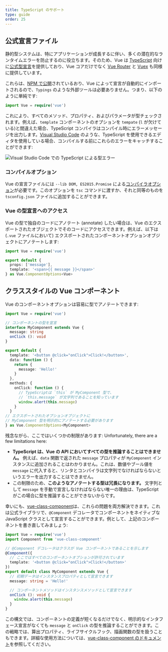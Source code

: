 ```yaml
---
title: TypeScript のサポート
type: guide
order: 25
---
```


## 公式宣言ファイル

静的型システムは、特にアプリケーションが成長するに伴い、多くの潜在的なランタイムエラーを防止するのに役立ちます。そのため、Vue は [TypeScript](https://www.typescriptlang.org/) 向けに[公式型宣言](https://github.com/vuejs/vue/tree/dev/types)を提供しており、Vue コアだけでなく [Vue Router](https://github.com/vuejs/vue-router/tree/dev/types) と [Vuex](https://github.com/vuejs/vuex/tree/dev/types) も同様に提供しています。

これらは、[NPM で公開](https://unpkg.com/vue/types/)されているおり、Vue によって宣言が自動的にインポートされるので、`Typings` のような外部ツールは必要ありません。つまり、以下のように単純です:

``` ts
import Vue = require('vue')
```

これにより、すべてのメソッド、プロパティ、およびパラメータが型チェックされます。例えば、`template` コンポーネントのオプションを `tempate` (`l` が欠けている)と間違えた場合、TypeScript コンパイラはコンパイル時にエラーメッセージを出力します。[Visual Studio Code](https://code.visualstudio.com/) のような、TypeScript を使用できるエディタを使用している場合、コンパイルする前にこれらのエラーをキャッチすることができます:

![Visual Studio Code での TypeScript による型エラー](/images/typescript-type-error.png)

### コンパイルオプション

Vue の宣言ファイルには `--lib DOM, ES2015.Promise` による[コンパイラオプション](https://www.typescriptlang.org/docs/handbook/compiler-options.html)が必要です。このオプションを `tsc` コマンドに渡すか、それと同等のものを `tsconfig.json` ファイルに追加することができます。

### Vue の型宣言へのアクセス

Vue の型で独自のコードにアノテート (annotate) したい場合は、Vue のエクスポートされたオブジェクトでそのコードにアクセスできます。例えば、以下は (`.vue` ファイルにおいて) エクスポートされたコンポーネントオプションオブジェクトにアノテートします:

``` ts
import Vue = require('vue')

export default {
  props: ['message'],
  template: '<span>{{ message }}</span>'
} as Vue.ComponentOptions<Vue>
```

## クラススタイルの Vue コンポーネント

Vue のコンポーネントオプションは容易に型でアノテートできます:

``` ts
import Vue = require('vue')

// コンポーネントの型を宣言
interface MyComponent extends Vue {
  message: string
  onClick (): void
}

export default {
  template: '<button @click="onClick">Click!</button>',
  data: function () {
    return {
      message: 'Hello!'
    }
  },
  methods: {
    onClick: function () {
      // TypeScriptは `this` が MyComponent 型で、
      // `this.message` が文字列であることを知っています
      window.alert(this.message)
    }
  }
// エクスポートされたオプションオブジェクトに
// MyComponent 型を明示的にアノテートする必要があります
} as Vue.ComponentOptions<MyComponent>
```

残念ながら、ここではいくつかの制限があります:
Unfortunately, there are a few limitations here:

- __TypeScript は、Vue の API においてすべての型を推論することはできません。__ 例えば、`data` 関数で返された `message` プロパティが `MyComponent` インスタンスに追加されることはわかりません。これは、数値やブール値を `message` に代入すると、リンタとコンパイラは文字列でなければならないというエラーを出力することはできません。
- この制限のため、__このようなアノテートする型は冗長になります。__ 文字列として `message` を手動で宣言しなければならない唯一の理由は、TypeScript がこの場合に型を推論することができないからです。

幸いにも、[vue-class-component](https://github.com/vuejs/vue-class-component)は、これらの問題を両方解決できます。これは公式ライブラリで、`@Component` デコレータでコンポーネントをネイティブな JavaScript クラスとして宣言することができます。例として、上記のコンポーネントを書き直してみましょう:

``` ts
import Vue = require('vue')
import Component from 'vue-class-component'

// @Component デコレータはクラスが Vue コンポーネントであることを示します
@Component({
  // ここではすべてのコンポーネントオプションが許可されています
  template: '<button @click="onClick">Click!</button>'
})
export default class MyComponent extends Vue {
  // 初期データはインスタンスプロパティとして宣言できます
  message: string = 'Hello!'

  // コンポーネントメソッドはインスタンスメソッドとして宣言できます
  onClick (): void {
    window.alert(this.message)
  }
}
```

この構文では、コンポーネントの定義が短くなるだけでなく、明示的なインタフェース宣言がなくても `message` と `onClick` の型を推論することができます。この戦略では、算出プロパティ、ライフサイクルフック、描画関数の型を扱うこともできます。詳細な使用方法については、[vue-class-component のドキュメント](https://github.com/vuejs/vue-class-component#vue-class-component)を参照してください。
